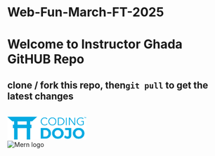 # Web-Fun-March-FT-2025


# Welcome to Instructor Ghada GitHUB Repo
 
## clone / fork this repo, then`git pull` to get the latest changes

<br />

<img src="https://github.com/Alaa-1/git_assets/blob/602d3adae821af29d428f7d6b2a83de4d276a71c/codingDojoHr.png" alt="Coding Dojo Logo" width="180">

<br />

<img src="https://classnotes.ng/wp-content/uploads/2020/04/basic-programming-language-computer-science-classnotesng.jpg" alt="Mern logo" width="180">
